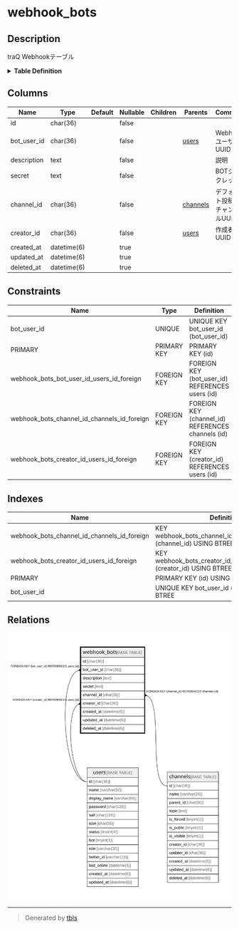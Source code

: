 # webhook_bots

## Description

traQ Webhookテーブル

<details>
<summary><strong>Table Definition</strong></summary>

```sql
CREATE TABLE `webhook_bots` (
  `id` char(36) NOT NULL,
  `bot_user_id` char(36) NOT NULL,
  `description` text NOT NULL,
  `secret` text NOT NULL,
  `channel_id` char(36) NOT NULL,
  `creator_id` char(36) NOT NULL,
  `created_at` datetime(6) DEFAULT NULL,
  `updated_at` datetime(6) DEFAULT NULL,
  `deleted_at` datetime(6) DEFAULT NULL,
  PRIMARY KEY (`id`),
  UNIQUE KEY `bot_user_id` (`bot_user_id`),
  KEY `webhook_bots_creator_id_users_id_foreign` (`creator_id`),
  KEY `webhook_bots_channel_id_channels_id_foreign` (`channel_id`),
  CONSTRAINT `webhook_bots_bot_user_id_users_id_foreign` FOREIGN KEY (`bot_user_id`) REFERENCES `users` (`id`) ON DELETE CASCADE ON UPDATE CASCADE,
  CONSTRAINT `webhook_bots_channel_id_channels_id_foreign` FOREIGN KEY (`channel_id`) REFERENCES `channels` (`id`) ON DELETE CASCADE ON UPDATE CASCADE,
  CONSTRAINT `webhook_bots_creator_id_users_id_foreign` FOREIGN KEY (`creator_id`) REFERENCES `users` (`id`) ON DELETE CASCADE ON UPDATE CASCADE
) ENGINE=InnoDB DEFAULT CHARSET=utf8mb4
```

</details>

## Columns

| Name | Type | Default | Nullable | Children | Parents | Comment |
| ---- | ---- | ------- | -------- | -------- | ------- | ------- |
| id | char(36) |  | false |  |  |  |
| bot_user_id | char(36) |  | false |  | [users](users.md) | WebhookユーザーUUID |
| description | text |  | false |  |  | 説明 |
| secret | text |  | false |  |  | BOTシークレット |
| channel_id | char(36) |  | false |  | [channels](channels.md) | デフォルト投稿先チャンネルUUID |
| creator_id | char(36) |  | false |  | [users](users.md) | 作成者UUID |
| created_at | datetime(6) |  | true |  |  |  |
| updated_at | datetime(6) |  | true |  |  |  |
| deleted_at | datetime(6) |  | true |  |  |  |

## Constraints

| Name | Type | Definition |
| ---- | ---- | ---------- |
| bot_user_id | UNIQUE | UNIQUE KEY bot_user_id (bot_user_id) |
| PRIMARY | PRIMARY KEY | PRIMARY KEY (id) |
| webhook_bots_bot_user_id_users_id_foreign | FOREIGN KEY | FOREIGN KEY (bot_user_id) REFERENCES users (id) |
| webhook_bots_channel_id_channels_id_foreign | FOREIGN KEY | FOREIGN KEY (channel_id) REFERENCES channels (id) |
| webhook_bots_creator_id_users_id_foreign | FOREIGN KEY | FOREIGN KEY (creator_id) REFERENCES users (id) |

## Indexes

| Name | Definition |
| ---- | ---------- |
| webhook_bots_channel_id_channels_id_foreign | KEY webhook_bots_channel_id_channels_id_foreign (channel_id) USING BTREE |
| webhook_bots_creator_id_users_id_foreign | KEY webhook_bots_creator_id_users_id_foreign (creator_id) USING BTREE |
| PRIMARY | PRIMARY KEY (id) USING BTREE |
| bot_user_id | UNIQUE KEY bot_user_id (bot_user_id) USING BTREE |

## Relations

![er](webhook_bots.svg)

---

> Generated by [tbls](https://github.com/k1LoW/tbls)
